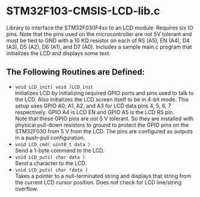 # STM32F103-CMSIS-LCD-lib.c
Library to interface the STM32F030F4xx to an LCD module. Requires six IO pins. Note that the pins used on the microcontroller are not 5V tolerant and must be tied to GND with a 10 KΩ resistor on each of RS (A5), EN (A4), D4 (A3), D5 (A2), D6 (A1), and D7 (A0). Includes a sample main.c program that initializes the LCD and displays some text.

## The Following Routines are Defined:
+ ```void LCD_init( void )LCD_init```<br>
	Initializes LCD by initializing required GPIO ports and pins used to talk
	to the LCD. Also initializes the LCD screen itself to be in 4-bit mode.
    This setup uses GPIO A0, A1, A2, and A3 for LCD data pins 4, 5, 6, 7 respectively.
	GPIO A4 is LCD EN and GPIO A5 is the LCD RS pin.<br>
	Note that these GPIO pins are *not* 5 V tolerant. So they are installed with
	physical pull-down resistors to ground to protect the GPIO pins on the STM32F030
	from 5 V from the LCD. The pins are configured as outputs in a push-pull
	configuration.
+ ```void LCD_cmd( uint8_t data )```<br>
	Send a 1-byte command to the LCD.
+ ```void LCD_putc( char data )```<br>
	Send a character to the LCD.
+ ```void LCD_puts( char *data )```<br>
	Takes a pointer to a null-terminated string and displays that string
	from the current LCD cursor position. Does not check for LCD line/string
	overflow.
